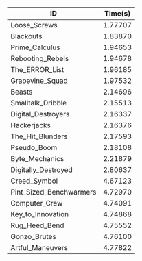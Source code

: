 |ID|Time(s)|
|-|-|
|Loose_Screws|1.77707|
|Blackouts|1.83870|
|Prime_Calculus|1.94653|
|Rebooting_Rebels|1.94678|
|The_ERROR_List|1.96185|
|Grapevine_Squad|1.97532|
|Beasts|2.14696|
|Smalltalk_Dribble|2.15513|
|Digital_Destroyers|2.16337|
|Hackerjacks|2.16376|
|The_Hit_Blunders|2.17593|
|Pseudo_Boom|2.18108|
|Byte_Mechanics|2.21879|
|Digitally_Destroyed|2.80637|
|Creed_Symbol|4.67123|
|Pint_Sized_Benchwarmers|4.72970|
|Computer_Crew|4.74091|
|Key_to_Innovation|4.74868|
|Rug_Heed_Bend|4.75552|
|Gonzo_Brutes|4.76100|
|Artful_Maneuvers|4.77822|

